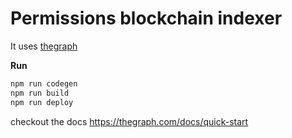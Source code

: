 # Permissions blockchain indexer

It uses [thegraph](https://thegraph.com)

**Run**

```bash
npm run codegen
npm run build
npm run deploy
```

checkout the docs https://thegraph.com/docs/quick-start
